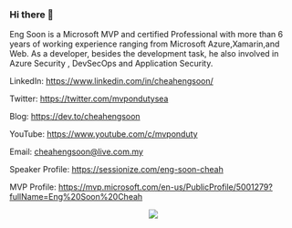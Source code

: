 ### Hi there 👋

Eng Soon is a Microsoft MVP and certified Professional with more than 6 years of working experience ranging from Microsoft Azure,Xamarin,and Web. As a developer, besides the development task, he also involved in Azure Security , DevSecOps and Application Security.

LinkedIn: https://www.linkedin.com/in/cheahengsoon/

Twitter: https://twitter.com/mvpondutysea

Blog: https://dev.to/cheahengsoon

YouTube: https://www.youtube.com/c/mvponduty

Email: cheahengsoon@live.com.my

Speaker Profile: https://sessionize.com/eng-soon-cheah

MVP Profile: https://mvp.microsoft.com/en-us/PublicProfile/5001279?fullName=Eng%20Soon%20Cheah

<div align="center"><img src="https://github-readme-stats.vercel.app/api?username=cheahengsoon&show_icons=true&count_private=true" align="center" /></div>  

<!--
**cheahengsoon/cheahengsoon** is a ✨ _special_ ✨ repository because its `README.md` (this file) appears on your GitHub profile.

Here are some ideas to get you started:

- 🔭 I’m currently working on ...
- 🌱 I’m currently learning ...
- 👯 I’m looking to collaborate on ...
- 🤔 I’m looking for help with ...
- 💬 Ask me about ...
- 📫 How to reach me: ...
- 😄 Pronouns: ...
- ⚡ Fun fact: ...
-->

